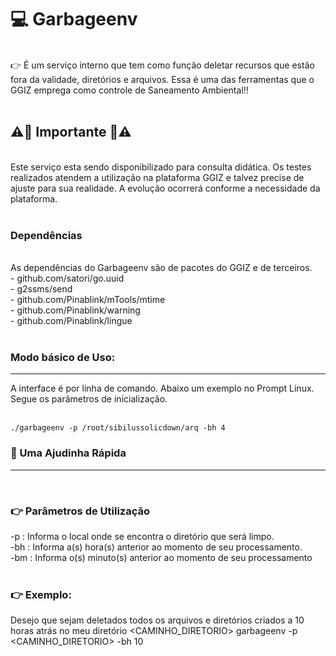 
# 💻 Garbageenv

</br>
👉 É um serviço interno que tem como função deletar recursos que estão fora da validade, diretórios e arquivos. Essa é uma das ferramentas que o GGIZ emprega como controle de Saneamento Ambiental!!
</br>
</br>
 
## ⚠️👀 Importante 👀⚠️
</br>
Este serviço esta sendo disponibilizado para consulta didática. Os testes realizados atendem a utilização na plataforma GGIZ e talvez precise de ajuste para sua realidade. A evolução ocorrerá conforme a necessidade da plataforma.
</br>
</br>

### Dependências
</br>
As dependências do Garbageenv são de pacotes do GGIZ e de terceiros.
</br>
- github.com/satori/go.uuid
</br>
- g2ssms/send
</br>
- github.com/Pinablink/mTools/mtime
</br>
- github.com/Pinablink/warning
</br>
- github.com/Pinablink/lingue
</br>
</br>


### Modo básico de Uso:
_____

A interface é por linha de comando. Abaixo um exemplo no Prompt Linux. Segue os parâmetros de inicialização. 
</br>
</br>


```
./garbageenv -p /root/sibilussolicdown/arq -bh 4

```

### 🤔 Uma Ajudinha Rápida
_____

</br>

### 👉 Parâmetros de Utilização
-p  : Informa o local onde se encontra o diretório que será limpo.
</br>
-bh  : Informa a(s) hora(s) anterior ao momento de seu processamento.
</br> 
-bm  : Informa o(s) minuto(s) anterior ao momento de seu processamento                
</br>	

### 👉 Exemplo:
Desejo que sejam deletados todos os arquivos e diretórios criados a 10 horas atrás 
no meu diretório <CAMINHO_DIRETORIO>
garbageenv -p <CAMINHO_DIRETORIO> -bh 10



